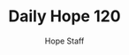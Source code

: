 ---
image: /assets/img/daily-hope-default-artwork.png
title: Daily Hope 120
number: 120
categories:
  - Daily Hope
author: Hope Staff
notes: Daily Hope 120
embed: >-
  <iframe style="border-radius:12px" src="https://open.spotify.com/embed/episode/7mUh8giRorthD4kmRAPvfv?utm_source=generator" width="100%" height="152" frameBorder="0" allowfullscreen="" allow="autoplay; clipboard-write; encrypted-media; fullscreen; picture-in-picture" loading="lazy"></iframe>
---